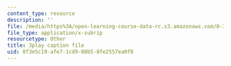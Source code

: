 ```yaml
---
content_type: resource
description: ''
file: /media/https%3A/open-learning-course-data-rc.s3.amazonaws.com/8-333-statistical-mechanics-i-statistical-mechanics-of-particles-fall-2013/8f3e5c19afe71cd908b58fe2557ea0f8_8woIHrY6eM0.srt
file_type: application/x-subrip
resourcetype: Other
title: 3play caption file
uid: 8f3e5c19-afe7-1cd9-08b5-8fe2557ea0f8
---
```

